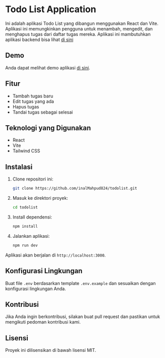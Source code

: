 # Todo List Application

Ini adalah aplikasi Todo List yang dibangun menggunakan React dan Vite. Aplikasi ini memungkinkan pengguna untuk menambah, mengedit, dan menghapus tugas dari daftar tugas mereka. Aplikasi ini mambutuhkan aplikasi backend bisa lihat [di sini](https://github.com/inalMahpud824/home-work-rakamin-week-11)

## Demo

Anda dapat melihat demo aplikasi [di sini](https://todolist-red-gamma.vercel.app/).

## Fitur

- Tambah tugas baru
- Edit tugas yang ada
- Hapus tugas
- Tandai tugas sebagai selesai

## Teknologi yang Digunakan

- React
- Vite
- Tailwind CSS

## Instalasi

1. Clone repositori ini:
    ```bash
    git clone https://github.com/inalMahpud824/todolist.git
    ```

2. Masuk ke direktori proyek:
    ```bash
    cd todolist
    ```

3. Install dependensi:
    ```bash
    npm install
    ```

4. Jalankan aplikasi:
    ```bash
    npm run dev
    ```

Aplikasi akan berjalan di `http://localhost:3000`.

## Konfigurasi Lingkungan

Buat file `.env` berdasarkan template `.env.example` dan sesuaikan dengan konfigurasi lingkungan Anda.

## Kontribusi

Jika Anda ingin berkontribusi, silakan buat pull request dan pastikan untuk mengikuti pedoman kontribusi kami.

## Lisensi

Proyek ini dilisensikan di bawah lisensi MIT.
